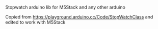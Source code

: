 
Stopwatch arduino lib for M5Stack and any other arduino

Copied from https://playground.arduino.cc/Code/StopWatchClass and edited to work with M5Stack
